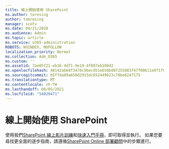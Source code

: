 ```yaml
---
title: 線上開始使用 SharePoint
ms.author: toresing
author: tomresing
manager: scotv
ms.date: 04/21/2020
ms.audience: Admin
ms.topic: article
ms.service: o365-administration
ROBOTS: NOINDEX, NOFOLLOW
localization_priority: Normal
ms.collection: Adm_O365
ms.custom: ''
ms.assetid: 7ae05f21-eb16-4d71-9e19-4f097eb100d2
ms.openlocfilehash: 48142ab68f3478c9becd51e658bd07255803f47f00611e0f1f8ab1757fdc984d
ms.sourcegitcommit: b5f7da89a650d2915dc652449623c78be6247175
ms.translationtype: MT
ms.contentlocale: zh-TW
ms.lasthandoff: 08/05/2021
ms.locfileid: "54029471"
---
```

# <a name="get-started-with-sharepoint-online"></a>線上開始使用 SharePoint

使用我們[SharePoint 線上影片訓練](https://go.microsoft.com/fwlink/?linkid=866438)和[快速入門手冊](https://go.microsoft.com/fwlink/?linkid=866437)，即可取得並執行。 如果您要尋找更全面的逐步指南，請遵循[SharePoint Online 部署顧問](https://portal.office.com/onboarding/sharepointonline#/)中的步驟進行。
  

